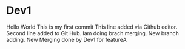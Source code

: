 # Dev1

Hello World
This is my first commit
This line added via Github editor.
Second line added to Git Hub.
Iam doing brach merging.
New branch adding.
New Merging done by Dev1 for featureA
